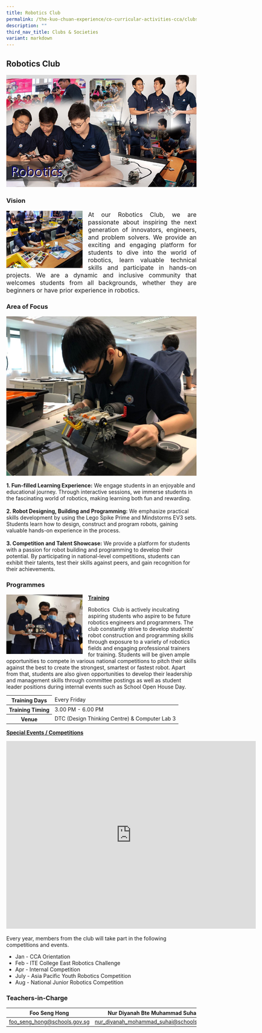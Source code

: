 ```yaml
---
title: Robotics Club
permalink: /the-kuo-chuan-experience/co-curricular-activities-cca/clubs-n-societies/robotics-club/
description: ""
third_nav_title: Clubs & Societies
variant: markdown
---
```

## Robotics Club

![](/images/The%20Kuo%20Chuan%20Experience/CCA/Robotics%20Club/robotics.jpg)

### Vision

<img src="/images/The%20Kuo%20Chuan%20Experience/CCA/Robotics%20Club/CCA%201.jpeg" style="width:40%;margin-right:15px;" align="left">

<p style="text-align: justify;font-size:16px;">
At our Robotics Club, we are passionate about inspiring the next generation of innovators, engineers, and problem solvers. We provide an exciting and engaging platform for students to dive into the world of robotics, learn valuable technical skills and participate in hands-on projects. We are a dynamic and inclusive community that welcomes students from all backgrounds, whether they are beginners or have prior experience in robotics.</p>

### Area of Focus

![](/images/The%20Kuo%20Chuan%20Experience/CCA/Robotics%20Club/Area_Focus.jpeg)

**1. Fun-filled Learning Experience:** We engage students in an enjoyable and educational journey. Through interactive sessions, we immerse students in the fascinating world of robotics, making learning both fun and rewarding.<br><br>
**2. Robot Designing, Building and Programming:** We emphasize practical skills development by using the Lego Spike Prime and Mindstorms EV3 sets. Students learn how to design, construct and program robots, gaining valuable hands-on experience in the process.<br><br>
**3. Competition and Talent Showcase:** We provide a platform for students with a passion for robot building and programming to develop their potential. By participating in national-level competitions, students can exhibit their talents, test their skills against peers, and gain recognition for their achievements.

  



### Programmes

<img src="/images/The%20Kuo%20Chuan%20Experience/CCA/Robotics%20Club/Robotics_Programmes.jpeg" style="width:40%;margin-right:15px;" align="left">

**<u>Training</u>**

Robotics&nbsp; Club is actively inculcating aspiring students who aspire to be future robotics engineers and programmers. The club constantly strive to develop students’ robot construction and programming skills through exposure to a variety of robotics fields and engaging professional trainers for training. Students will be given ample opportunities to compete in various national competitions to pitch their skills against the best to create the strongest, smartest or fastest robot. Apart from that, students are also given opportunities to develop their leadership and management skills through committee postings as well as student leader positions during internal events such as School Open House Day.

<table>
<thead>
  <tr>
    <th>Training Days</th>
    <td>Every Friday</td>
  </tr>
</thead>
<tbody>
  <tr>
    <th>Training Timing</th>
    <td>3.00 PM - 6.00 PM</td>
  </tr>
  <tr>
    <th>Venue</th>
    <td>DTC (Design Thinking Centre) &amp; Computer Lab 3</td>
  </tr>
</tbody>
</table>

**<u>Special Events / Competitions</u>**

<iframe width="661" height="496" src="https://www.youtube.com/embed/RX6dfZLCiDk" title="Robotic" frameborder="0" allow="accelerometer; autoplay; clipboard-write; encrypted-media; gyroscope; picture-in-picture; web-share" allowfullscreen=""></iframe>

<br>

Every year, members from the club will take part in the following competitions and events.  
  
* Jan - CCA Orientation  
* Feb - ITE College East Robotics Challenge  
* Apr - Internal Competition  
* July - Asia Pacific Youth Robotics Competition  
* Aug - National Junior Robotics Competition

### Teachers-in-Charge

| Foo Seng Hong | Nur Diyanah Bte Muhammad Suhaini | 
| -------- | -------- | 
| <a href="mailto:foo_seng_hong@schools.gov.sg">foo_seng_hong@schools.gov.sg</a>    | <a href="mailto:nur_diyanah_mohammad_suhai@schools.gov.sg">nur_diyanah_mohammad_suhai@schools.gov.sg</a>     |